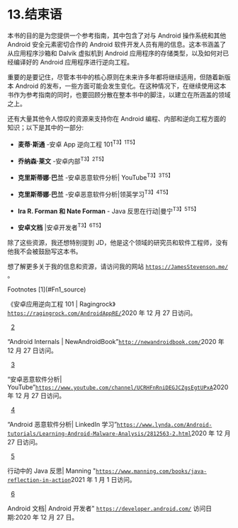 # 13.结束语

本书的目的是为您提供一个参考指南，其中包含了对与 Android 操作系统和其他 Android 安全元素密切合作的 Android 软件开发人员有用的信息。这本书涵盖了从应用程序沙箱和 Dalvik 虚拟机到 Android 应用程序的存储类型，以及如何对已经编译好的 Android 应用程序进行逆向工程。

重要的是要记住，尽管本书中的核心原则在未来许多年都将继续适用，但随着新版本 Android 的发布，一些方面可能会发生变化。在这种情况下，在继续使用这本书作为参考指南的同时，也要回顾分散在整本书中的脚注，以建立在所涵盖的领域之上。

还有大量其他令人惊叹的资源来支持你在 Android 编程、内部和逆向工程方面的知识；以下是其中的一部分:

*   **麦蒂·斯通** -安卓 App 逆向工程 101<sup>T3】1T5】</sup>

*   **乔纳森·莱文** -安卓内部<sup>T3】2T5】</sup>

*   **克里斯蒂娜·巴兰** -安卓恶意软件分析| YouTube<sup>T3】3T5】</sup>

*   **克里斯蒂娜·巴兰** -安卓恶意软件分析|领英学习<sup>T3】4T5】</sup>

*   **Ira R. Forman 和 Nate Forman** - Java 反思在行动|曼宁<sup>T3】5T5】</sup>

*   **安卓文档** |安卓开发者<sup>T3】6T5】</sup>

除了这些资源，我还想特别提到 JD，他是这个领域的研究员和软件工程师，没有他我不会被鼓励写这本书。

想了解更多关于我的信息和资源，请访问我的网站 [`https://JamesStevenson.me/`](https://jamesstevenson.me/) 。

<aside aria-label="Footnotes" class="FootnoteSection" epub:type="footnotes">Footnotes [1](#Fn1_source)

《安卓应用逆向工程 101 | Ragingrock》[`https://ragingrock.com/AndroidAppRE/`](https://ragingrock.com/AndroidAppRE/)2020 年 12 月 27 日访问。

  [2](#Fn2_source)

“Android Internals | NewAndroidBook”[`http://newandroidbook.com/`](http://newandroidbook.com/)2020 年 12 月 27 日访问。

  [3](#Fn3_source)

“安卓恶意软件分析| YouTube”[`https://www.youtube.com/channel/UCRHFnRniDEGJCZgsEgtUPxA`](https://www.youtube.com/channel/UCRHFnRniDEGJCZgsEgtUPxA)2020 年 12 月 27 日访问。

  [4](#Fn4_source)

“Android 恶意软件分析| LinkedIn 学习”[`https://www.lynda.com/Android-tutorials/Learning-Android-Malware-Analysis/2812563-2.html`](https://www.lynda.com/Android-tutorials/Learning-Android-Malware-Analysis/2812563-2.html)2020 年 12 月 27 日访问。

  [5](#Fn5_source)

行动中的 Java 反思| Manning "[`https://www.manning.com/books/java-reflection-in-action`](https://www.manning.com/books/java-reflection-in-action)2021 年 1 月 1 日访问。

  [6](#Fn6_source)

Android 文档| Android 开发者" [`https://developer.android.com/`](https://developer.android.com/) 访问日期:2020 年 12 月 27 日。

 </aside>